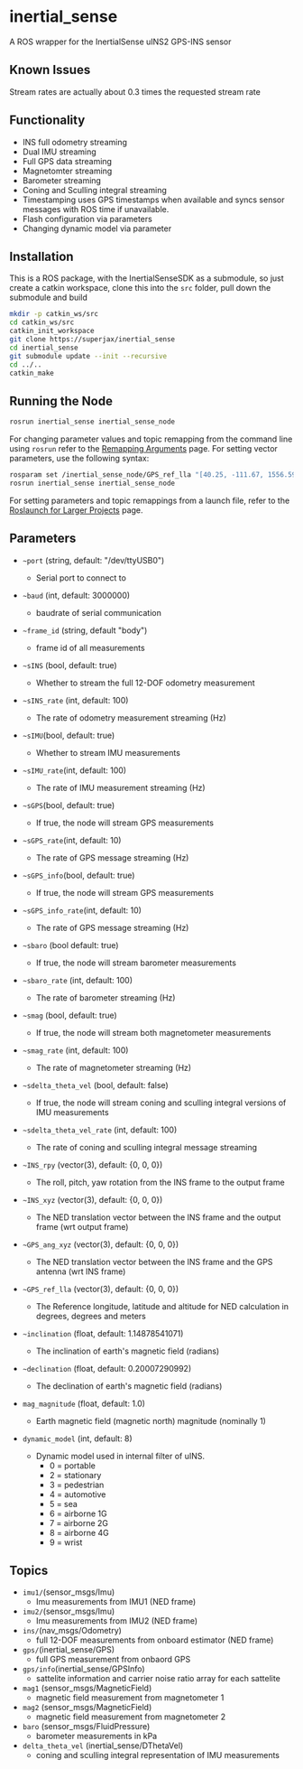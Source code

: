 # inertial_sense

A ROS wrapper for the InertialSense uINS2 GPS-INS sensor

## Known Issues
Stream rates are actually about 0.3 times the requested stream rate

## Functionality 
- INS full odometry streaming
- Dual IMU streaming
- Full GPS data streaming
- Magnetomter streaming
- Barometer streaming
- Coning and Sculling integral streaming
- Timestamping uses GPS timestamps when available and syncs sensor messages with ROS time if unavailable.
- Flash configuration via parameters
- Changing dynamic model via parameter


## Installation
This is a ROS package, with the InertialSenseSDK as a submodule, so just create a catkin workspace, clone this into the `src` folder, pull down the submodule and build

``` bash
mkdir -p catkin_ws/src
cd catkin_ws/src
catkin_init_workspace
git clone https://superjax/inertial_sense
cd inertial_sense
git submodule update --init --recursive
cd ../..
catkin_make
```

## Running the Node

```bash
rosrun inertial_sense inertial_sense_node
```

For changing parameter values and topic remapping from the command line using `rosrun` refer to the [Remapping Arguments](http://wiki.ros.org/Remapping%20Arguments) page. For setting vector parameters, use the following syntax:

``` bash
rosparam set /inertial_sense_node/GPS_ref_lla "[40.25, -111.67, 1556.59]"
rosrun inertial_sense inertial_sense_node
```

For setting parameters and topic remappings from a launch file, refer to the [Roslaunch for Larger Projects](http://wiki.ros.org/roslaunch/Tutorials/Roslaunch%20tips%20for%20larger%20projects) page.


## Parameters
* `~port` (string, default: "/dev/ttyUSB0")
    - Serial port to connect to
* `~baud` (int, default: 3000000)
    - baudrate of serial communication 
* `~frame_id` (string, default "body") 
   - frame id of all measurements 
* `~sINS` (bool, default: true)
   - Whether to stream the full 12-DOF odometry measurement
* `~sINS_rate` (int, default: 100)
   - The rate of odometry measurement streaming (Hz)
* `~sIMU`(bool, default: true)
   - Whether to stream IMU measurements
* `~sIMU_rate`(int, default: 100) 
   - The rate of IMU measurement streaming (Hz)
* `~sGPS`(bool, default: true) 
   - If true, the node will stream GPS measurements
* `~sGPS_rate`(int, default: 10) 
   - The rate of GPS message streaming (Hz)
* `~sGPS_info`(bool, default: true) 
   - If true, the node will stream GPS measurements
* `~sGPS_info_rate`(int, default: 10) 
    - The rate of GPS message streaming (Hz)
* `~sbaro` (bool default: true)
    - If true, the node will stream barometer measurements
* `~sbaro_rate` (int, default: 100)
    - The rate of barometer streaming (Hz)
* `~smag` (bool, default: true)
    - If true, the node will stream both magnetometer measurements
* `~smag_rate` (int, default: 100)
    - The rate of magnetometer streaming (Hz)
* `~sdelta_theta_vel` (bool, default: false)
    - If true, the node will stream coning and sculling integral versions of IMU measurements
* `~sdelta_theta_vel_rate` (int, default: 100)
    - The rate of coning and sculling integral message streaming

* `~INS_rpy` (vector(3), default: {0, 0, 0})
    - The roll, pitch, yaw rotation from the INS frame to the output frame
* `~INS_xyz` (vector(3), default: {0, 0, 0})
    - The NED translation vector between the INS frame and the output frame (wrt output frame)
* `~GPS_ang_xyz` (vector(3), default: {0, 0, 0})
    - The NED translation vector between the INS frame and the GPS antenna (wrt INS frame)
* `~GPS_ref_lla` (vector(3), default: {0, 0, 0})
    - The Reference longitude, latitude and altitude for NED calculation in degrees, degrees and meters
* `~inclination` (float, default: 1.14878541071)
    - The inclination of earth's magnetic field (radians)
* `~declination` (float, default: 0.20007290992)
    - The declination of earth's magnetic field (radians)
* `mag_magnitude` (float, default: 1.0)
    - Earth magnetic field (magnetic north) magnitude (nominally 1)
* `dynamic_model` (int, default: 8)
    - Dynamic model used in internal filter of uINS.
       - 0 = portable
       - 2 = stationary
       - 3 = pedestrian
       - 4 = automotive
       - 5 = sea
       - 6 = airborne 1G
       - 7 = airborne 2G
       - 8 = airborne 4G
       - 9 = wrist

## Topics
- `imu1/`(sensor_msgs/Imu) 
    - Imu measurements from IMU1 (NED frame)
- `imu2/`(sensor_msgs/Imu) 
    - Imu measurements from IMU2 (NED frame)
- `ins/`(nav_msgs/Odometry) 
    - full 12-DOF measurements from onboard estimator (NED frame)
- `gps/`(inertial_sense/GPS) 
    - full GPS measurement from onbaord GPS
- `gps/info`(inertial_sense/GPSInfo)
    - sattelite information and carrier noise ratio array for each sattelite
- `mag1` (sensor_msgs/MagneticField)
    + magnetic field measurement from magnetometer 1
- `mag2` (sensor_msgs/MagneticField)
    + magnetic field measurement from magnetometer 2
- `baro` (sensor_msgs/FluidPressure)
    + barometer measurements in kPa
- `delta_theta_vel` (inertial_sense/DThetaVel)
    + coning and sculling integral representation of IMU measurements
